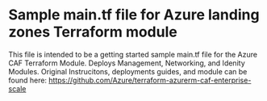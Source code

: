# Sample main.tf file for Azure landing zones Terraform module

This file is intended to be a getting started sample main.tf file for the Azure CAF Terraform Module. Deploys Management, Networking, and Idenity Modules. Original Instrucitons, deployments guides, and module can be found here:  https://github.com/Azure/terraform-azurerm-caf-enterprise-scale

